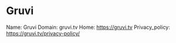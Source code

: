 
# Gruvi

Name: Gruvi
Domain: gruvi.tv
Home: https://gruvi.tv
Privacy_policy: https://gruvi.tv/privacy-policy/
